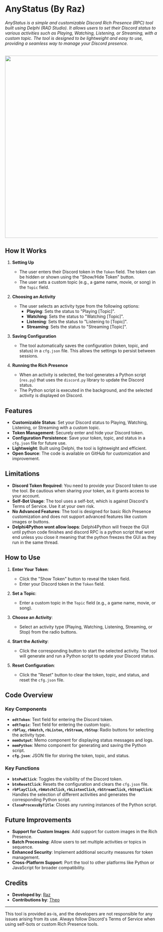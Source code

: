  # AnyStatus (By Raz)
###### AnyStatus is a simple and customizable Discord Rich Presence (RPC) tool built using Delphi (RAD Studio). It allows users to set their Discord status to various activities such as Playing, Watching, Listening, or Streaming, with a custom topic. The tool is designed to be lightweight and easy to use, providing a seamless way to manage your Discord presence.

<p align="center"> <img src="https://i.ibb.co/21TsmBk0/Screenshot-2025-03-15-230040.png" align="center" style="width: 600px;max-height: 100%;hieght: auto;"/> </p>

## How It Works
1. **Setting Up**
   - The user enters their Discord token in the `Token` field. The token can be hidden or shown using the "Show/Hide Token" button.
   - The user sets a custom topic (e.g., a game name, movie, or song) in the `Topic` field.

2. **Choosing an Activity**
   - The user selects an activity type from the following options:
     - **Playing**: Sets the status to "Playing [Topic]".
     - **Watching**: Sets the status to "Watching [Topic]".
     - **Listening**: Sets the status to "Listening to [Topic]".
     - **Streaming**: Sets the status to "Streaming [Topic]".

3. **Saving Configuration**
   - The tool automatically saves the configuration (token, topic, and status) in a `cfg.json` file. This allows the settings to persist between sessions.

4. **Running the Rich Presence**
   - When an activity is selected, the tool generates a Python script (`res.py`) that uses the `discord.py` library to update the Discord status.
   - The Python script is executed in the background, and the selected activity is displayed on Discord.

## Features
- **Customizable Status**: Set your Discord status to Playing, Watching, Listening, or Streaming with a custom topic.
- **Token Management**: Securely enter and hide your Discord token.
- **Configuration Persistence**: Save your token, topic, and status in a `cfg.json` file for future use.
- **Lightweight**: Built using Delphi, the tool is lightweight and efficient.
- **Open Source**: The code is available on GitHub for customization and improvement.

## Limitations
- **Discord Token Required**: You need to provide your Discord token to use the tool. Be cautious when sharing your token, as it grants access to your account.
- **Self-Bot Usage**: The tool uses a self-bot, which is against Discord's Terms of Service. Use it at your own risk.
- **No Advanced Features**: The tool is designed for basic Rich Presence customization and does not support advanced features like custom images or buttons.
- **Delphi4Python wont allow loops**: Delphi4Python will freeze the GUI until python code finishes and discord RPC is a python script that wont end unless you close it meaning that the python freezes the GUI as they run in the same thread.

## How to Use
1. **Enter Your Token**:
   - Click the "Show Token" button to reveal the token field.
   - Enter your Discord token in the `Token` field.

2. **Set a Topic**:
   - Enter a custom topic in the `Topic` field (e.g., a game name, movie, or song).

3. **Choose an Activity**:
   - Select an activity type (Playing, Watching, Listening, Streaming, or Stop) from the radio buttons.

4. **Start the Activity**:
   - Click the corresponding button to start the selected activity. The tool will generate and run a Python script to update your Discord status.

5. **Reset Configuration**:
   - Click the "Reset" button to clear the token, topic, and status, and reset the `cfg.json` file.

## Code Overview
### Key Components
- **`edtToken`**: Text field for entering the Discord token.
- **`edtTopic`**: Text field for entering the custom topic.
- **`rbPlay`, `rbWatch`, `rbListen`, `rbStream`, `rbStop`**: Radio buttons for selecting the activity type.
- **`memOutput`**: Memo component for displaying status messages and logs.
- **`memPython`**: Memo component for generating and saving the Python script.
- **`cfg.json`**: JSON file for storing the token, topic, and status.

### Key Functions
- **`btnPwdClick`**: Toggles the visibility of the Discord token.
- **`btnResetClick`**: Resets the configuration and clears the `cfg.json` file.
- **`rbPlayClick`, `rbWatchClick`, `rbListenClick`, `rbStreamClick`, `rbStopClick`**: Handles the selection of different activities and generates the corresponding Python script.
- **`CloseProcessByTitle`**: Closes any running instances of the Python script.

## Future Improvements
- **Support for Custom Images**: Add support for custom images in the Rich Presence.
- **Batch Processing**: Allow users to set multiple activities or topics in sequence.
- **Enhanced Security**: Implement additional security measures for token management.
- **Cross-Platform Support**: Port the tool to other platforms like Python or JavaScript for broader compatibility.

## Credits
- **Developed by**: [Raz](https://github.com/raz-js)
- **Contributions by**: [Theo](https://github.com/its-theo)

---

This tool is provided as-is, and the developers are not responsible for any issues arising from its use. Always follow Discord's Terms of Service when using self-bots or custom Rich Presence tools.

